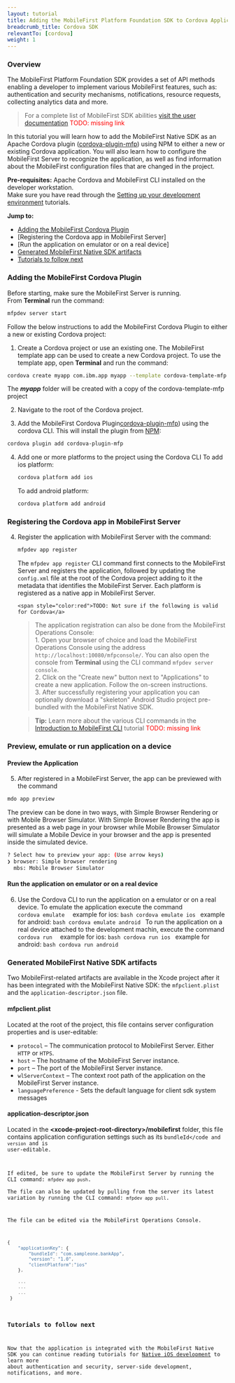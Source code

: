 ```yaml
---
layout: tutorial
title: Adding the MobileFirst Platform Foundation SDK to Cordova Applications
breadcrumb_title: Cordova SDK
relevantTo: [cordova]
weight: 1
---
```


### Overview
The MobileFirst Platform Foundation SDK provides a set of API methods enabling a developer to implement various MobileFirst features, such as: authentication and security mechanisms, notifications, resource requests, collecting analytics data and more.

> For a complete list of MobileFirst SDK abilities [visit the user documentation](#) <span style="color:red">TODO: missing link</a>

In this tutorial you will learn how to add the MobileFirst Native SDK as an Apache Cordova plugin ([cordova-plugin-mfp](https://www.npmjs.com/package/cordova-plugin-mfp)) using NPM to either a new or existing Cordova application. You will also learn how to configure the MobileFirst Server to recognize the application, as well as find information about the MobileFirst configuration files that are changed in the project.

**Pre-requisites:** Apache Cordova and MobileFirst CLI installed on the developer workstation.  
Make sure you have read through the [Setting up your development environment](../../setting-up-your-development-environment) tutorials.

**Jump to:**

- [Adding the MobileFirst Cordova Plugin](#adding-the-mobilefirst-cordova-plugin)
- [Registering the Cordova app in MobileFirst Server]
- [Run the application on emulator or on a real device]
- [Generated MobileFirst Native SDK artifacts](#generated-mobilefirst-native-sdk-artifacts)
- [Tutorials to follow next](#tutorials-to-follow-next)



### Adding the MobileFirst Cordova Plugin
Before starting, make sure the MobileFirst Server is running.  
From **Terminal** run the command:

```bash
mfpdev server start
```

Follow the below instructions to add the MobileFirst Cordova Plugin to either a new or existing Cordova project:

1. Create a Cordova project or use an existing one. The MobileFirst template app can be used to create a new Cordova project. To use the template app, open **Terminal**  and run the command:
```bash
cordova create myapp com.ibm.app myapp --template cordova-template-mfp
```
The ***myapp*** folder will be created with a copy of the cordova-template-mfp project

2. Navigate to the root of the Cordova project.

3. Add the MobileFirst Cordova Plugin[cordova-plugin-mfp](https://www.npmjs.com/package/cordova-plugin-mfp)) using the cordova CLI. This will install the plugin from [NPM](https://www.npmjs.com/package/cordova-plugin-mfp):
 ```bash
 cordova plugin add cordova-plugin-mfp
 ```

4. Add one or more platforms to the project using the Cordova CLI
    To add ios platform:
    ```bash
    cordova platform add ios
    ```
   To add android platform:
    ```bash
    cordova platform add android
    ```
### Registering the Cordova app in MobileFirst Server

4. Register the application with MobileFirst Server with the command: 
 
    ```bash
    mfpdev app register
    ```
    
    The <code>mfpdev app register</code> CLI command first connects to the MobileFirst Server and registers the application, followed by updating the <code>config.xml</code> file at the root of the Cordova project adding to it the metadata that identifies the MobileFirst Server. Each platform is registered as a native app in MobileFirst Server.
    
       <span style="color:red">TODO: Not sure if the following is valid for Cordova</a> 
    > The application registration can also be done from the MobileFirst Operations Console:    
        1. Open your browser of choice and load the MobileFirst Operations Console using the address  <code>http://localhost:10080/mfpconsole/</code>. You can also open the console from **Terminal** using the CLI command <code>mfpdev server console</code>.  
        2. Click on the "Create new" button next to "Applications" to create a new application. Follow the on-screen instructions.  
        3. After successfully registering your application you can optionally download a "skeleton" Android Studio project pre-bundled with the MobileFirst Native SDK.

    
    > <b>Tip:</b> Learn more about the various CLI commands in the [Introduction to MobileFirst CLI](#) tutorial <span style="color:red">TODO: missing link</a>
        
### Preview, emulate or run application on a device
#### Preview the Application
5. After registered in a MobileFirst Server, the app can be previewed with the command
```bash
mdo app preview
```
The preview can be done in two ways, with Simple Browser Rendering or with Mobile Browser Simulator. With Simple Browser Rendering the app is presented as a web page in your browser while Mobile Browser Simulator will simulate a Mobile Device in your browser and the app is presented inside the simulated device.
```bash
? Select how to preview your app: (Use arrow keys)
❯ browser: Simple browser rendering 
  mbs: Mobile Browser Simulator 
```
#### Run the application on emulator or on a real device

6. Use the Cordova CLI to run the application on a emulator or on a real device.
	To emulate the application execute the command <code> cordova emulate <platform> </code>
		example for ios:
		```bash
		cordova emulate ios
		```
		example for android:
		```bash
		cordova emulate android
		```
	To run the application on a real device attached to the development machin, execute the command <code> cordova run <platform> </code>
		example for ios:
		```bash
		cordova run ios
		```
		example for android:
		```bash
		cordova run android
		```

### Generated MobileFirst Native SDK artifacts
Two MobileFirst-related artifacts are available in the Xcode project after it has been integrated with the MobileFirst Native SDK: the <code>mfpclient.plist</code> and the <code>application-descriptor.json</code> file.

#### mfpclient.plist 
Located at the root of the project, this file contains server configuration properties and is user-editable:

- <code>protocol</code> – The communication protocol to MobileFirst Server. Either <code>HTTP</code> or <code>HTPS</code>.
- <code>host</code> – The hostname of the MobileFirst Server instance.
- <code>port</code> – The port of the MobileFirst Server instance.
- <code>wlServerContext</code> – The context root path of the application on the MobileFirst Server instance.
- <code>languagePreference</code> - Sets the default language for client sdk system messages

#### application-descriptor.json
Located in the **&lt;xcode-project-root-directory&gt;/mobilefirst** folder, this file contains application configuration settings such as its <code>bundleId</code and <code>version</code> and is user-editable.

If edited, be sure to update the MobileFirst Server by running the CLI command: <code>mfpdev app push</code>.  
The file can also be updated by pulling from the server its latest variation by running the CLI command: <code>mfpdev app pull</code>.

The file can be edited via the MobileFirst Operations Console.

```javascript
{
    "applicationKey": {
        "bundleId": "com.sampleone.bankApp",
        "version": "1.0",
        "clientPlatform":"ios"
    },
  
    ...
    ...
    ...
 }
 ```

### Tutorials to follow next
Now that the application is integrated with the MobileFirst Native SDK you can continue reading tutorials for [Native iOS development](../../ios-tutorials/) to learn more about authentication and security, server-side development, notifications, and more.
